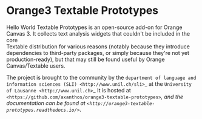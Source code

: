 Orange3 Textable Prototypes
===========================
Hello World
Textable Prototypes is an open-source add-on for Orange Canvas 3. It
collects text analysis widgets that couldn't be included in the core  
Textable distribution for various reasons (notably because they introduce
dependencies to third-party packages, or simply because they're not yet
production-ready), but that may still be found useful by Orange 
Canvas/Textable users.

The project is brought to the community by the `department of language and
information sciences (SLI) <http://www.unil.ch/sli>`_ at the `University of
Lausanne <http://www.unil.ch>`_  It is hosted at 
`<https://github.com/axanthos/orange3-textable-prototypes>`_, and the 
documentation can be found at 
`<http://orange3-textable-prototypes.readthedocs.io/>`_.